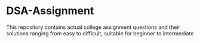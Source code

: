 # DSA-Assignment
This repository contains actual college assignment questions and their solutions ranging from easy to difficult, suitable for beginner to intermediate
